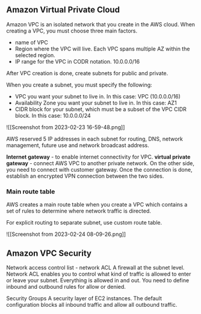 ## Amazon Virtual Private Cloud

Amazon VPC is an isolated network that you create in the AWS cloud. When creating a VPC, you must choose three main factors.
- name of VPC
- Region where the VPC will live. Each VPC spans multiple AZ within the selected region.
- IP range for the VPC in CODR notation. 10.0.0.0/16

After VPC creation is done, create subnets for public and private.

When you create a subnet, you must specify the following:

-   VPC you want your subnet to live in. In this case: VPC (10.0.0.0/16)
-   Availability Zone you want your subnet to live in. In this case: AZ1
-   CIDR block for your subnet, which must be a subset of the VPC CIDR block. In this case: 10.0.0.0/24

![[Screenshot from 2023-02-23 16-59-48.png]]

AWS reserved 5 IP addresses in each subnet for routing, DNS, network management, future use and network broadcast address.

**Internet gateway** - to enable internet connectivity for VPC. 
**virtual private gateway** - connect AWS VPC to another private network. On the other side, you need to connect with customer gateway. Once the connection is done, establish an encrypted VPN connection between the two sides.

### Main route table

AWS creates a main route table when you create a VPC which contains a set of rules to determine where network traffic is directed.

For explicit routing to separate subnet, use custom route table. 

![[Screenshot from 2023-02-24 08-09-26.png]]

## Amazon VPC Security

Network access control list - network ACL
A firewall at the subnet level. Network ACL enables you to control what kind of traffic is allowed to enter or leave your subnet. 
Everything is allowed in and out. You need to define inbound and outbound rules for allow or denied.

Security Groups 
A security layer of EC2 instances. The default configuration blocks all inbound traffic and allow all outbound traffic.



